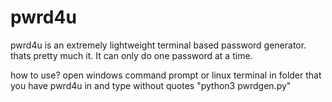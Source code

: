 # pwrd4u
pwrd4u is an extremely lightweight terminal based password generator.
thats pretty much it. 
It can only do one password at a time.

how to use?
open windows command prompt or linux terminal in folder that you have pwrd4u in and type without quotes
"python3 pwrdgen.py"

